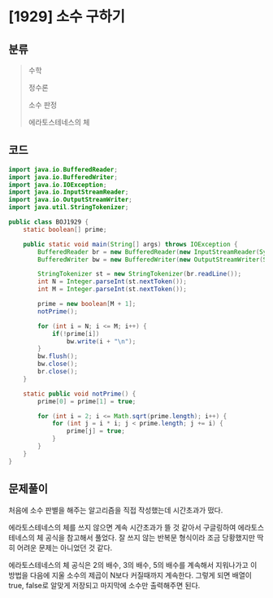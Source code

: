 # [1929] 소수 구하기

## 분류
> 수학
>
> 정수론
>
> 소수 판정
>
> 에라토스테네스의 체

## 코드
```java
import java.io.BufferedReader;
import java.io.BufferedWriter;
import java.io.IOException;
import java.io.InputStreamReader;
import java.io.OutputStreamWriter;
import java.util.StringTokenizer;

public class BOJ1929 {
	static boolean[] prime;

	public static void main(String[] args) throws IOException {
		BufferedReader br = new BufferedReader(new InputStreamReader(System.in));
		BufferedWriter bw = new BufferedWriter(new OutputStreamWriter(System.out));

		StringTokenizer st = new StringTokenizer(br.readLine());
		int N = Integer.parseInt(st.nextToken());
		int M = Integer.parseInt(st.nextToken());

		prime = new boolean[M + 1];
		notPrime();

		for (int i = N; i <= M; i++) {
			if(!prime[i])
				bw.write(i + "\n");
		}
		bw.flush();
		bw.close();
		br.close();
	}

	static public void notPrime() {
		prime[0] = prime[1] = true;

		for (int i = 2; i <= Math.sqrt(prime.length); i++) {
			for (int j = i * i; j < prime.length; j += i) {
				prime[j] = true;
			}
		}
	}
}
```

## 문제풀이

처음에 소수 판별을 해주는 알고리즘을 직접 작성했는데 시간초과가 떴다. 

에라토스테네스의 체를 쓰지 않으면 계속 시간초과가 뜰 것 같아서 구글링하여 에라토스테네스의 체 공식을 참고해서 풀었다. 잘 쓰지 않는 반복문 형식이라 조금 당황했지만 딱히 어려운 문제는 아니었던 것 같다. 

에라토스테네스의 체 공식은 2의 배수, 3의 배수, 5의 배수를 계속해서 지워나가고 이 방법을 다음에 지울 소수의 제곱이  N보다 커질때까지 계속한다. 그렇게 되면 배열이 true, false로 알맞게 저장되고 마지막에 소수만 출력해주면 된다.